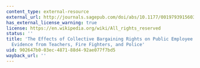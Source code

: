 ```yaml
---
content_type: external-resource
external_url: http://journals.sagepub.com/doi/abs/10.1177/0019793915603068
has_external_license_warning: true
license: https://en.wikipedia.org/wiki/All_rights_reserved
status: ''
title: 'The Effects of Collective Bargaining Rights on Public Employee Compensation:
  Evidence from Teachers, Fire Fighters, and Police'
uid: 902647b0-03ec-4871-88d4-92ae077f7bd5
wayback_url: ''
---
```

